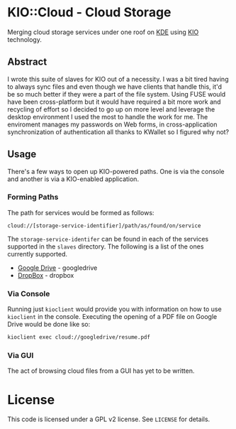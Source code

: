 # KIO::Cloud - Cloud Storage

Merging cloud storage services under one roof on [KDE](http://kde.org) using 
[KIO](http://api.kde.org/4.x-api/kdelibs-apidocs/kio/html/index.html) 
technology.

## Abstract

I wrote this suite of slaves for KIO out of a necessity. I was a bit tired 
having to always sync files and even though we have clients that handle this, 
it'd be so much better if they were a part of the file system. Using FUSE 
would have been cross-platform but it would have required a bit more work and 
recycling of effort so I decided to go up on more level and leverage the 
desktop environment I used the most to handle the work for me. The enviroment 
manages my passwords on Web forms, in cross-application synchronization of 
authentication all thanks to KWallet so I figured why not?

## Usage
There's a few ways to open up KIO-powered paths. One is via the console and 
another is via a KIO-enabled application.

### Forming Paths

The path for services would be formed as follows:

`cloud://[storage-service-identifier]/path/as/found/on/service`

The `storage-service-identifer` can be found in each of the services supported 
in the `slaves` directory. The following is a list of the ones currently 
supported.

 + [Google Drive](https://drive.google.com) - googledrive
 + [DropBox](https://dropbox.com) - dropbox

### Via Console
Running just `kioclient` would provide you with information on how to use 
`kioclient` in the console. Executing the opening of a PDF file on Google 
Drive would be done like so:

```bash
kioclient exec cloud://googledrive/resume.pdf
```

### Via GUI
The act of browsing cloud files from a GUI has yet to be written.

# License
This code is licensed under a GPL v2 license. See `LICENSE` for details.
